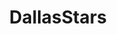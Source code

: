---
title: DallasStars
crosslinks:
- hockey
- wildhockey
- ShotGlassBets
- '2013'
- NHLStreams
- snoovatars
- OttawaSenators
- nhl
- puckstreams
- NintendoSwitch
- Music
- ColoradoAvalanche
- Dallas
- canes
- NaturalBornBrohood
- GreenLattice
- NHLstatheads
- nhl_games
- hawwkey
---